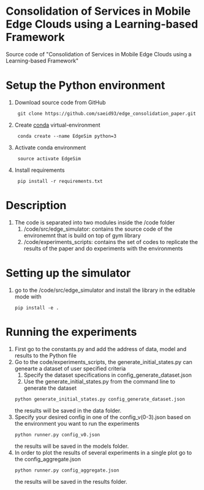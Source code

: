 # Consolidation of Services in Mobile Edge Clouds using a Learning-based Framework
Source code of "Consolidation of Services in Mobile Edge Clouds using a Learning-based Framework"

# Setup the Python environment
1. Download source code from GitHub
   ```
    git clone https://github.com/saeid93/edge_consolidation_paper.git
   ```
2. Create [conda](https://docs.conda.io/en/latest/miniconda.html) virtual-environment
   ```
    conda create --name EdgeSim python=3
   ```
3. Activate conda environment
   ```
    source activate EdgeSim
   ```
4. Install requirements
   ```
    pip install -r requirements.txt
   ```

# Description
1. The code is separated into two modules inside the /code folder
   1. /code/src/edge_simulator: contains the source code of the environemnt that is build on top of gym library
   2. /code/experiments_scripts: contains the set of codes to replicate the results of the paper and do experiments with the environments

# Setting up the simulator
1. go to the /code/src/edge_simulator and install the library in the editable mode with
   ```
   pip install -e .
   ```

# Running the experiments
1. First go to the constants.py and add the address of data, model and results to the Python file
2. Go to the code/experiments_scripts, the generate_initial_states.py can genearte a dataset of user specified criteria
   1. Specify the dataset specifications in config_generate_dataset.json
   2. Use the generate_initial_states.py from the command line to generate the dataset
   ```
   python generate_initial_states.py config_generate_dataset.json
   ```
   the results will be saved in the data folder.
3. Specify your desired config in one of the config_v(0-3).json based on the environment you want to run the experiments
   ```
   python runner.py config_v0.json
   ```
   the results will be saved in the models folder.
4. In order to plot the results of several experiments in a single plot go to the config_aggregate.json
   ```
   python runner.py config_aggregate.json
   ```
   the results will be saved in the results folder.